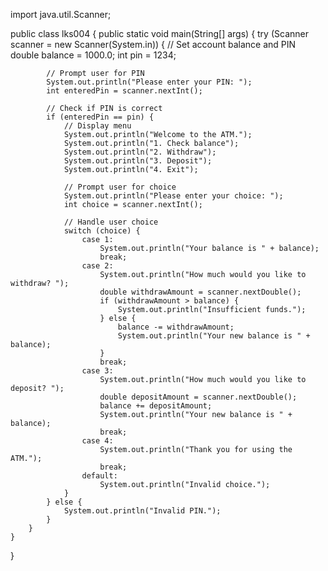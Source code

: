 import java.util.Scanner;

public class lks004 {
    public static void main(String[] args) {
        try (Scanner scanner = new Scanner(System.in)) {
            // Set account balance and PIN
            double balance = 1000.0;
            int pin = 1234;

            // Prompt user for PIN
            System.out.println("Please enter your PIN: ");
            int enteredPin = scanner.nextInt();

            // Check if PIN is correct
            if (enteredPin == pin) {
                // Display menu
                System.out.println("Welcome to the ATM.");
                System.out.println("1. Check balance");
                System.out.println("2. Withdraw");
                System.out.println("3. Deposit");
                System.out.println("4. Exit");

                // Prompt user for choice
                System.out.println("Please enter your choice: ");
                int choice = scanner.nextInt();

                // Handle user choice
                switch (choice) {
                    case 1:
                        System.out.println("Your balance is " + balance);
                        break;
                    case 2:
                        System.out.println("How much would you like to withdraw? ");
                        double withdrawAmount = scanner.nextDouble();
                        if (withdrawAmount > balance) {
                            System.out.println("Insufficient funds.");
                        } else {
                            balance -= withdrawAmount;
                            System.out.println("Your new balance is " + balance);
                        }
                        break;
                    case 3:
                        System.out.println("How much would you like to deposit? ");
                        double depositAmount = scanner.nextDouble();
                        balance += depositAmount;
                        System.out.println("Your new balance is " + balance);
                        break;
                    case 4:
                        System.out.println("Thank you for using the ATM.");
                        break;
                    default:
                        System.out.println("Invalid choice.");
                }
            } else {
                System.out.println("Invalid PIN.");
            }
        }
    }
}
